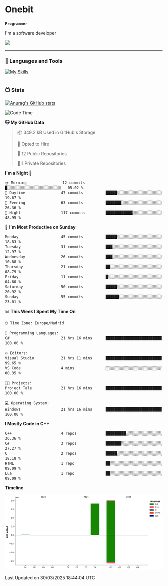 # Onebit

**`Programmer`**

I'm a software developer

   ![](https://komarev.com/ghpvc/?username=onebit5&color=blueviolet)

---

### 🧰 Languages and Tools

[![My Skills](https://skillicons.dev/icons?i=cpp,c,cs,java,lua,unity,git,linux,github,discord,vscode,visualstudio)](https://skillicons.dev)
<br />

#

### 📺 Stats
[![Anurag's GitHub stats](https://github-readme-stats.vercel.app/api?username=onebit5&show_icons=true&theme=radical)](https://github.com/anuraghazra/github-readme-stats)                
<!--START_SECTION:waka-->
![Code Time](http://img.shields.io/badge/Code%20Time-208%20hrs%208%20mins-blue)

**🐱 My GitHub Data** 

> 📦 349.2 kB Used in GitHub's Storage 
 > 
> 💼 Opted to Hire
 > 
> 📜 12 Public Repositories 
 > 
> 🔑 1 Private Repositories 
 > 
**I'm a Night 🦉** 

```text
🌞 Morning                12 commits          █░░░░░░░░░░░░░░░░░░░░░░░░   05.02 % 
🌆 Daytime                47 commits          █████░░░░░░░░░░░░░░░░░░░░   19.67 % 
🌃 Evening                63 commits          ███████░░░░░░░░░░░░░░░░░░   26.36 % 
🌙 Night                  117 commits         ████████████░░░░░░░░░░░░░   48.95 % 
```
📅 **I'm Most Productive on Sunday** 

```text
Monday                   45 commits          █████░░░░░░░░░░░░░░░░░░░░   18.83 % 
Tuesday                  31 commits          ███░░░░░░░░░░░░░░░░░░░░░░   12.97 % 
Wednesday                26 commits          ███░░░░░░░░░░░░░░░░░░░░░░   10.88 % 
Thursday                 21 commits          ██░░░░░░░░░░░░░░░░░░░░░░░   08.79 % 
Friday                   11 commits          █░░░░░░░░░░░░░░░░░░░░░░░░   04.60 % 
Saturday                 50 commits          █████░░░░░░░░░░░░░░░░░░░░   20.92 % 
Sunday                   55 commits          ██████░░░░░░░░░░░░░░░░░░░   23.01 % 
```


📊 **This Week I Spent My Time On** 

```text
🕑︎ Time Zone: Europe/Madrid

💬 Programming Languages: 
C#                       21 hrs 16 mins      █████████████████████████   100.00 % 

🔥 Editors: 
Visual Studio            21 hrs 11 mins      █████████████████████████   99.65 % 
VS Code                  4 mins              ░░░░░░░░░░░░░░░░░░░░░░░░░   00.35 % 

🐱‍💻 Projects: 
Project Tale             21 hrs 16 mins      █████████████████████████   100.00 % 

💻 Operating System: 
Windows                  21 hrs 16 mins      █████████████████████████   100.00 % 
```

**I Mostly Code in C++** 

```text
C++                      4 repos             █████████░░░░░░░░░░░░░░░░   36.36 % 
C#                       3 repos             ███████░░░░░░░░░░░░░░░░░░   27.27 % 
C                        2 repos             █████░░░░░░░░░░░░░░░░░░░░   18.18 % 
HTML                     1 repo              ██░░░░░░░░░░░░░░░░░░░░░░░   09.09 % 
Lua                      1 repo              ██░░░░░░░░░░░░░░░░░░░░░░░   09.09 % 
```



**Timeline**

![Lines of Code chart](https://raw.githubusercontent.com/Onebit5/Onebit5/main/assets/bar_graph.png)


 Last Updated on 30/03/2025 18:44:04 UTC
<!--END_SECTION:waka-->
